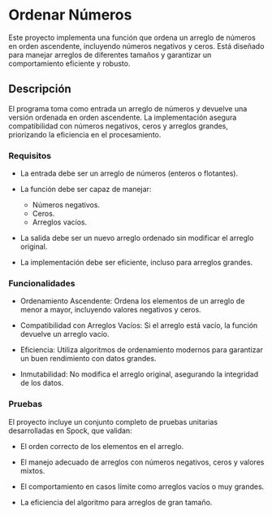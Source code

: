 # Ordenar Números

Este proyecto implementa una función que ordena un arreglo de números en orden ascendente, incluyendo números negativos y ceros. Está diseñado para manejar arreglos de diferentes tamaños y garantizar un comportamiento eficiente y robusto.

## Descripción

El programa toma como entrada un arreglo de números y devuelve una versión ordenada en orden ascendente. La implementación asegura compatibilidad con números negativos, ceros y arreglos grandes, priorizando la eficiencia en el procesamiento.

### Requisitos

* La entrada debe ser un arreglo de números (enteros o flotantes).

* La función debe ser capaz de manejar:

  - Números negativos.
  - Ceros.
  - Arreglos vacíos.

* La salida debe ser un nuevo arreglo ordenado sin modificar el arreglo original.

* La implementación debe ser eficiente, incluso para arreglos grandes.

### Funcionalidades

* Ordenamiento Ascendente: Ordena los elementos de un arreglo de menor a mayor, incluyendo valores negativos y ceros.

* Compatibilidad con Arreglos Vacíos: Si el arreglo está vacío, la función devuelve un arreglo vacío.

* Eficiencia: Utiliza algoritmos de ordenamiento modernos para garantizar un buen rendimiento con datos grandes.

* Inmutabilidad: No modifica el arreglo original, asegurando la integridad de los datos.

### Pruebas
El proyecto incluye un conjunto completo de pruebas unitarias desarrolladas en Spock, que validan:

* El orden correcto de los elementos en el arreglo.

* El manejo adecuado de arreglos con números negativos, ceros y valores mixtos.

* El comportamiento en casos límite como arreglos vacíos o muy grandes.

* La eficiencia del algoritmo para arreglos de gran tamaño.

